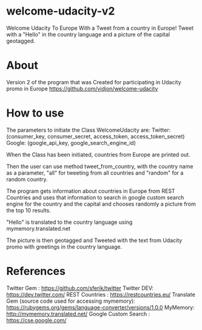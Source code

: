 # welcome-udacity-v2

Welcome Udacity To Europe With a Tweet from a country in Europe!
Tweet with a "Hello" in the country language and a picture of the capital geotagged.

# About

Version 2 of the program that was Created for participating in Udacity promo in Europe https://github.com/vidjon/welcome-udacity

# How to use

The parameters to initiate the Class WelcomeUdacity are:
Twitter: (consumer_key, consumer_secret, access_token, access_token_secret)
Google: (google_api_key, google_search_engine_id)

When the Class has been initiated, countries from Europe are printed out.

Then the user can use method tweet_from_country, with the country name as a parameter, "all" for tweeting from all countries and "random" for a random country.

The program gets information about countries in Europe from REST Countries and uses that information
to search in google custom search engine for the country and the capital and chooses randomly a picture from the top 10 results.

"Hello" is translated to the country language using mymemory.translated.net

The picture is then geotagged and Tweeted with the text from Udacity promo with greetings in the country language.

# References

Twitter Gem : https://github.com/sferik/twitter
Twitter DEV: https://dev.twitter.com/
REST Countries : https://restcountries.eu/
Translate Gem (source code used for accessing mymemory): https://rubygems.org/gems/language-converter/versions/1.0.0
MyMemory: http://mymemory.translated.net/
Google Custom Search : https://cse.google.com/
